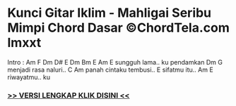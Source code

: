 
 # Kunci Gitar Iklim - Mahligai Seribu Mimpi Chord Dasar ©ChordTela.com lmxxt


Intro : Am F Dm D# E Dm Bm E Am E sungguh lama.. ku pendamkan Dm G menjadi rasa naluri.. C Am panah cintaku tembusi.. E sifatmu itu.. Am E riwayatmu.. ku

###  <a href="https://shortlighzx.web.app?sq=Kunci Gitar Iklim - Mahligai Seribu Mimpi Chord Dasar ©ChordTela.com"> >> VERSI LENGKAP KLIK DISINI << </a>

